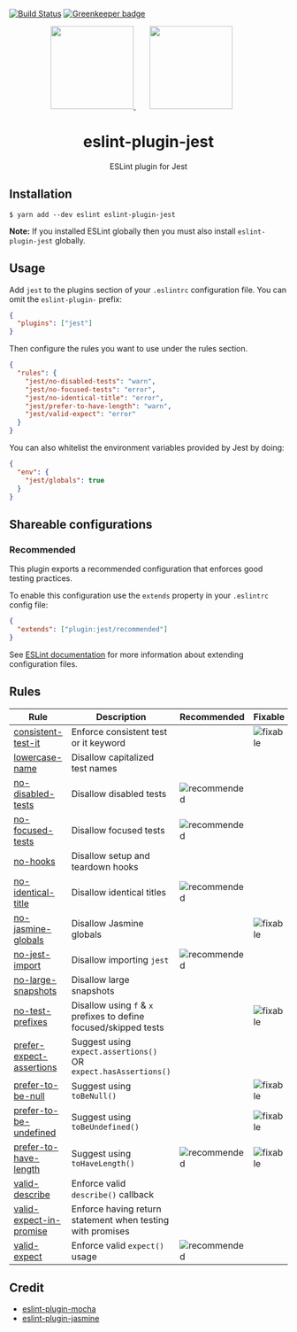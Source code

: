 [![Build Status](https://travis-ci.org/jest-community/eslint-plugin-jest.svg?branch=master)](https://travis-ci.org/jest-community/eslint-plugin-jest)
[![Greenkeeper badge](https://badges.greenkeeper.io/jest-community/eslint-plugin-jest.svg)](https://greenkeeper.io/)

<div align="center">
  <a href="https://eslint.org/">
    <img width="150" height="150" src="https://eslint.org/img/logo.svg">
  </a>
  <a href="https://facebook.github.io/jest/">
    <img width="150" height="150" vspace="" hspace="25" src="https://cdn.worldvectorlogo.com/logos/jest.svg">
  </a>
  <h1>eslint-plugin-jest</h1>
  <p>ESLint plugin for Jest</p>
</div>

## Installation

```
$ yarn add --dev eslint eslint-plugin-jest
```

**Note:** If you installed ESLint globally then you must also install
`eslint-plugin-jest` globally.

## Usage

Add `jest` to the plugins section of your `.eslintrc` configuration file. You
can omit the `eslint-plugin-` prefix:

```json
{
  "plugins": ["jest"]
}
```

Then configure the rules you want to use under the rules section.

```json
{
  "rules": {
    "jest/no-disabled-tests": "warn",
    "jest/no-focused-tests": "error",
    "jest/no-identical-title": "error",
    "jest/prefer-to-have-length": "warn",
    "jest/valid-expect": "error"
  }
}
```

You can also whitelist the environment variables provided by Jest by doing:

```json
{
  "env": {
    "jest/globals": true
  }
}
```

## Shareable configurations

### Recommended

This plugin exports a recommended configuration that enforces good testing
practices.

To enable this configuration use the `extends` property in your `.eslintrc`
config file:

```json
{
  "extends": ["plugin:jest/recommended"]
}
```

See
[ESLint documentation](http://eslint.org/docs/user-guide/configuring#extending-configuration-files)
for more information about extending configuration files.

## Rules

| Rule                                                               | Description                                                       | Recommended                                                             | Fixable                                                      |
| ------------------------------------------------------------------ | ----------------------------------------------------------------- | ----------------------------------------------------------------------- | ------------------------------------------------------------ |
| [consistent-test-it](docs/rules/consistent-test-it.md)             | Enforce consistent test or it keyword                             |                                                                         | ![fixable](https://img.shields.io/badge/-fixable-green.svg)  |
| [lowercase-name](docs/rules/lowercase-name.md)                     | Disallow capitalized test names                                   |                                                                         |                                                              |
| [no-disabled-tests](docs/rules/no-disabled-tests.md)               | Disallow disabled tests                                           | ![recommended](https://img.shields.io/badge/-recommended-lightgrey.svg) |                                                              |
| [no-focused-tests](docs/rules/no-focused-tests.md)                 | Disallow focused tests                                            | ![recommended](https://img.shields.io/badge/-recommended-lightgrey.svg) |                                                              |
| [no-hooks](docs/rules/no-hooks.md)                                 | Disallow setup and teardown hooks                                 |                                                                         |                                                              |
| [no-identical-title](docs/rules/no-identical-title.md)             | Disallow identical titles                                         | ![recommended](https://img.shields.io/badge/-recommended-lightgrey.svg) |                                                              |
| [no-jasmine-globals](docs/rules/no-jasmine-globals.md)             | Disallow Jasmine globals                                          |                                                                         | ![fixable](https://img.shields.io/badge/-fixable-yellow.svg) |
| [no-jest-import](docs/rules/no-jest-import.md)                     | Disallow importing `jest`                                         | ![recommended](https://img.shields.io/badge/-recommended-lightgrey.svg) |                                                              |
| [no-large-snapshots](docs/rules/no-large-snapshots.md)             | Disallow large snapshots                                          |                                                                         |                                                              |
| [no-test-prefixes](docs/rules/no-test-prefixes.md)                 | Disallow using `f` & `x` prefixes to define focused/skipped tests |                                                                         | ![fixable](https://img.shields.io/badge/-fixable-green.svg)  |
| [prefer-expect-assertions](docs/rules/prefer-expect-assertions.md) | Suggest using `expect.assertions()` OR `expect.hasAssertions()`   |                                                                         |                                                              |
| [prefer-to-be-null](docs/rules/prefer-to-be-null.md)               | Suggest using `toBeNull()`                                        |                                                                         | ![fixable](https://img.shields.io/badge/-fixable-green.svg)  |
| [prefer-to-be-undefined](docs/rules/prefer-to-be-undefined.md)     | Suggest using `toBeUndefined()`                                   |                                                                         | ![fixable](https://img.shields.io/badge/-fixable-green.svg)  |
| [prefer-to-have-length](docs/rules/prefer-to-have-length.md)       | Suggest using `toHaveLength()`                                    | ![recommended](https://img.shields.io/badge/-recommended-lightgrey.svg) | ![fixable](https://img.shields.io/badge/-fixable-green.svg)  |
| [valid-describe](docs/rules/valid-describe.md)                     | Enforce valid `describe()` callback                               |                                                                         |                                                              |
| [valid-expect-in-promise](docs/rules/valid-expect-in-promise.md)   | Enforce having return statement when testing with promises        |                                                                         |                                                              |
| [valid-expect](docs/rules/valid-expect.md)                         | Enforce valid `expect()` usage                                    | ![recommended](https://img.shields.io/badge/-recommended-lightgrey.svg) |                                                              |

## Credit

* [eslint-plugin-mocha](https://github.com/lo1tuma/eslint-plugin-mocha)
* [eslint-plugin-jasmine](https://github.com/tlvince/eslint-plugin-jasmine)
